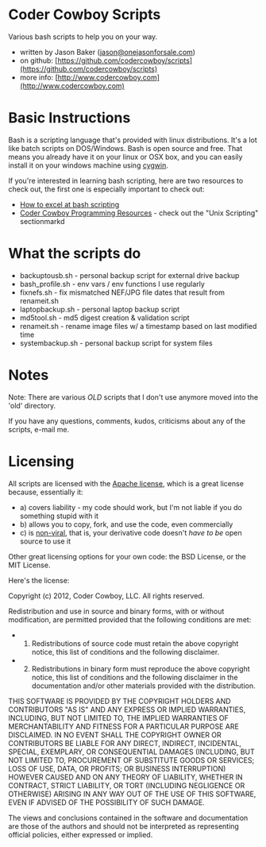 Coder Cowboy Scripts
====================

Various bash scripts to help you on your way.

* written by Jason Baker ([jason@onejasonforsale.com](mailto:jason@onejasonforsale.com))
* on github: [https://github.com/codercowboy/scripts](https://github.com/codercowboy/scripts)
* more info: [http://www.codercowboy.com](http://www.codercowboy.com)

Basic Instructions
==================

Bash is a scripting language that's provided with linux distributions. It's a lot like batch scripts on DOS/Windows. Bash is open source and free. That means you already have it on your linux or OSX box, and you can easily install it on your windows machine using [cygwin](http://www.cygwin.com).

If you're interested in learning bash scripting, here are two resources to check out, the first one is especially important to check out:

* [How to excel at bash scripting](http://www.codercowboy.com/2012/07/07/how-to-excel-at-bash-scripting/)
* [Coder Cowboy Programming Resources](http://www.codercowboy.com/programming-stuff-links-books/) - check out the "Unix Scripting" sectionmarkd

What the scripts do
===================

* backuptousb.sh - personal backup script for external drive backup
* bash_profile.sh - env vars / env functions I use regularly
* fixnefs.sh - fix mismatched NEF/JPG file dates that result from renameit.sh
* laptopbackup.sh - personal laptop backup script
* md5tool.sh - md5 digest creation & validation script
* renameit.sh - rename image files w/ a timestamp based on last modified time
* systembackup.sh - personal backup script for system files

Notes
=====

Note: There are various *OLD* scripts that I don't use anymore moved into the 'old' directory.

If you have any questions, comments, kudos, criticisms about any of the scripts, e-mail me. 

Licensing
=========

All scripts are licensed with the [Apache license](http://en.wikipedia.org/wiki/Apache_license), which is a great license because, essentially it:
* a) covers liability - my code should work, but I'm not liable if you do something stupid with it
* b) allows you to copy, fork, and use the code, even commercially
* c) is [non-viral](http://en.wikipedia.org/wiki/Viral_license), that is, your derivative code doesn't *have to be* open source to use it

Other great licensing options for your own code: the BSD License, or the MIT License.

Here's the license:

Copyright (c) 2012, Coder Cowboy, LLC. All rights reserved.

Redistribution and use in source and binary forms, with or without
modification, are permitted provided that the following conditions are met:
* 1. Redistributions of source code must retain the above copyright notice, this
list of conditions and the following disclaimer.
* 2. Redistributions in binary form must reproduce the above copyright notice,
this list of conditions and the following disclaimer in the documentation
and/or other materials provided with the distribution.
  
THIS SOFTWARE IS PROVIDED BY THE COPYRIGHT HOLDERS AND CONTRIBUTORS "AS IS" AND
ANY EXPRESS OR IMPLIED WARRANTIES, INCLUDING, BUT NOT LIMITED TO, THE IMPLIED
WARRANTIES OF MERCHANTABILITY AND FITNESS FOR A PARTICULAR PURPOSE ARE
DISCLAIMED. IN NO EVENT SHALL THE COPYRIGHT OWNER OR CONTRIBUTORS BE LIABLE FOR
ANY DIRECT, INDIRECT, INCIDENTAL, SPECIAL, EXEMPLARY, OR CONSEQUENTIAL DAMAGES
(INCLUDING, BUT NOT LIMITED TO, PROCUREMENT OF SUBSTITUTE GOODS OR SERVICES;
LOSS OF USE, DATA, OR PROFITS; OR BUSINESS INTERRUPTION) HOWEVER CAUSED AND
ON ANY THEORY OF LIABILITY, WHETHER IN CONTRACT, STRICT LIABILITY, OR TORT
(INCLUDING NEGLIGENCE OR OTHERWISE) ARISING IN ANY WAY OUT OF THE USE OF THIS
SOFTWARE, EVEN IF ADVISED OF THE POSSIBILITY OF SUCH DAMAGE.
  
The views and conclusions contained in the software and documentation are those
of the authors and should not be interpreted as representing official policies,
either expressed or implied.